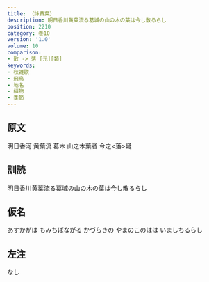```yaml
---
title: （詠黄葉）
description: 明日香川黄葉流る葛城の山の木の葉は今し散るらし
position: 2210
category: 巻10
version: '1.0'
volume: 10
comparison:
- 散 -> 落 [元][類]
keywords:
- 秋雑歌
- 飛鳥
- 地名
- 植物
- 季節
---
```


## 原文

明日香河 黄葉流 葛木 山之木葉者 今之<落>疑

## 訓読

明日香川黄葉流る葛城の山の木の葉は今し散るらし

## 仮名

あすかがは もみちばながる かづらきの やまのこのはは いましちるらし

## 左注

なし
